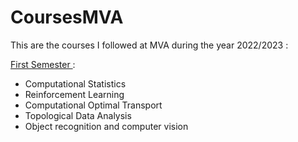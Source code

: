 # CoursesMVA

This are the courses I followed at MVA during the year 2022/2023 :

<ins>First Semester </ins>:
- Computational Statistics
- Reinforcement Learning
- Computational Optimal Transport
- Topological Data Analysis
- Object recognition and computer vision
